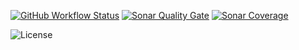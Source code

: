 [![GitHub Workflow Status](https://img.shields.io/github/actions/workflow/status/visus-io/AddressValidation/ci.yml?style=for-the-badge&logo=github)](https://github.com/visus-io/AddressValidation/actions/workflows/ci.yaml)
[![Sonar Quality Gate](https://img.shields.io/sonar/quality_gate/visus%3Aaddressvalidation.net?server=https%3A%2F%2Fsonarcloud.io&style=for-the-badge&logo=sonarcloud&logoColor=white)](https://sonarcloud.io/project/overview?id=visus%3Aaddressvalidation.net)
[![Sonar Coverage](https://img.shields.io/sonar/coverage/visus%3Aaddressvalidation.net?server=https%3A%2F%2Fsonarcloud.io&style=for-the-badge&logo=sonarcloud&logoColor=white)](https://sonarcloud.io/project/overview?id=visus%3Aaddressvalidation.net)

![License](https://img.shields.io/github/license/visus-io/AddressValidation?style=for-the-badge)